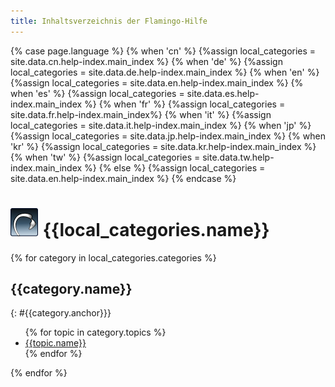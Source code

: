 ```yaml
---
title: Inhaltsverzeichnis der Flamingo-Hilfe
---
```


<!-- Do not edit the below section. The source for the Help index can be found in the _data folder in the help_index.yaml file -->
{% case page.language %}
  {% when 'cn' %}
    {%assign local_categories = site.data.cn.help-index.main_index %}
  {% when 'de' %}
    {%assign local_categories = site.data.de.help-index.main_index %}
  {% when 'en' %}
    {%assign local_categories = site.data.en.help-index.main_index %}
  {% when 'es' %}
    {%assign local_categories = site.data.es.help-index.main_index %}
  {% when 'fr' %}
    {%assign local_categories = site.data.fr.help-index.main_index%}
  {% when 'it' %}
    {%assign local_categories = site.data.it.help-index.main_index %}
  {% when 'jp' %}
    {%assign local_categories = site.data.jp.help-index.main_index %}
  {% when 'kr' %}
    {%assign local_categories = site.data.kr.help-index.main_index %}
  {% when 'tw' %}
    {%assign local_categories = site.data.tw.help-index.main_index %}
  {% else %}
    {%assign local_categories = site.data.en.help-index.main_index %}
{% endcase %}


# ![images/flamingotab.svg](images/flamingotab.svg) {{local_categories.name}}
{% for category in local_categories.categories %}
## {{category.name}}
{: #{{category.anchor}}}
<ul>
{% for topic in category.topics %}
<li>
<a href="{% if topic.path != null %}{{topic.path}}{% if topic.anchor != null %}#{{topic.anchor}}{% endif %}{% endif %}">{{topic.name}}</a>
</li>
{% endfor %}
</ul>
{% endfor %}


<!-- Do not edit this section above. The source for the Help index can be found in the _data folder in the help_index.yaml file-->